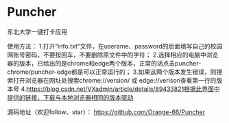# Puncher

东北大学一键打卡应用

使用方法：
	1.打开“info.txt”文件，在userame、password的后面填写自己的校园网账号密码，不要按回车，不要删除原文件中的字符；
	2.选择相应的电脑中浏览器的版本，已给出的是chrome和edge两个版本，正常的话点击puncher-chrome/puncher-edge都是可以正常运行的；
	3.如果这两个版本发生错误，则搜索打开浏览器在网址处搜索chrome://version/ 或 edge://verison查看第一行的版本号
	4.https://blog.csdn.net/VXadmin/article/details/89433821根据此界面中提供的链接，下载与本地浏览器相同的版本驱动

源码地址（欢迎follow、star）：
	https://github.com/Orange-66/Puncher
